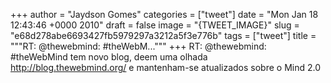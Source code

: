 
+++
author = "Jaydson Gomes"
categories = ["tweet"]
date = "Mon Jan 18 12:43:46 +0000 2010"
draft = false
image = "{TWEET_IMAGE}"
slug = "e68d278abe6693427fb5979297a3212a5f3e776b"
tags = ["tweet"]
title = """RT: @thewebmind: #theWebM..."""
+++
RT: @thewebmind: #theWebMind tem novo blog, deem uma olhada http://blog.thewebmind.org/ e mantenham-se atualizados sobre o Mind 2.0
